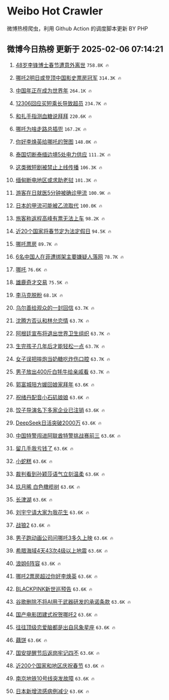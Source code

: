 # Weibo Hot Crawler 



微博热榜爬虫，利用 Github Action 的调度脚本更新 BY PHP 


## 微博今日热榜 更新于 2025-02-06 07:14:21 
1. [48岁李锋博士春节遭意外离世](https://s.weibo.com/weibo?q=%2348%E5%B2%81%E6%9D%8E%E9%94%8B%E5%8D%9A%E5%A3%AB%E6%98%A5%E8%8A%82%E9%81%AD%E6%84%8F%E5%A4%96%E7%A6%BB%E4%B8%96%23&t=31&band_rank=1&Refer=top) `758.8K 🔥` 

1. [哪吒2明日或登顶中国影史票房冠军](https://s.weibo.com/weibo?q=%23%E5%93%AA%E5%90%922%E6%98%8E%E6%97%A5%E6%88%96%E7%99%BB%E9%A1%B6%E4%B8%AD%E5%9B%BD%E5%BD%B1%E5%8F%B2%E7%A5%A8%E6%88%BF%E5%86%A0%E5%86%9B%23&t=31&band_rank=2&Refer=top) `314.3K 🔥` 

1. [中国年正在成为世界年](https://s.weibo.com/weibo?q=%23%E4%B8%AD%E5%9B%BD%E5%B9%B4%E6%AD%A3%E5%9C%A8%E6%88%90%E4%B8%BA%E4%B8%96%E7%95%8C%E5%B9%B4%23&t=31&band_rank=3&Refer=top) `264.1K 🔥` 

1. [12306回应买短乘长导致超员](https://s.weibo.com/weibo?q=%2312306%E5%9B%9E%E5%BA%94%E4%B9%B0%E7%9F%AD%E4%B9%98%E9%95%BF%E5%AF%BC%E8%87%B4%E8%B6%85%E5%91%98%23&t=31&band_rank=4&Refer=top) `234.7K 🔥` 

1. [和扎手指测血糖说拜拜](https://s.weibo.com/weibo?q=%23%E5%92%8C%E6%89%8E%E6%89%8B%E6%8C%87%E6%B5%8B%E8%A1%80%E7%B3%96%E8%AF%B4%E6%8B%9C%E6%8B%9C%23&t=31&band_rank=5&Refer=top) `220.6K 🔥` 

1. [哪吒为啥走路总插兜](https://s.weibo.com/weibo?q=%23%E5%93%AA%E5%90%92%E4%B8%BA%E5%95%A5%E8%B5%B0%E8%B7%AF%E6%80%BB%E6%8F%92%E5%85%9C%23&t=31&band_rank=6&Refer=top) `167.2K 🔥` 

1. [你好李焕英给哪吒的贺图](https://s.weibo.com/weibo?q=%23%E4%BD%A0%E5%A5%BD%E6%9D%8E%E7%84%95%E8%8B%B1%E7%BB%99%E5%93%AA%E5%90%92%E7%9A%84%E8%B4%BA%E5%9B%BE%23&t=31&band_rank=7&Refer=top) `148.0K 🔥` 

1. [泰国切断泰缅边境5处电力供应](https://s.weibo.com/weibo?q=%23%E6%B3%B0%E5%9B%BD%E5%88%87%E6%96%AD%E6%B3%B0%E7%BC%85%E8%BE%B9%E5%A2%835%E5%A4%84%E7%94%B5%E5%8A%9B%E4%BE%9B%E5%BA%94%23&t=31&band_rank=8&Refer=top) `111.2K 🔥` 

1. [这类微短剧被禁止上线传播](https://s.weibo.com/weibo?q=%23%E8%BF%99%E7%B1%BB%E5%BE%AE%E7%9F%AD%E5%89%A7%E8%A2%AB%E7%A6%81%E6%AD%A2%E4%B8%8A%E7%BA%BF%E4%BC%A0%E6%92%AD%23&t=31&band_rank=9&Refer=top) `106.3K 🔥` 

1. [缅甸断电地区或求助老挝](https://s.weibo.com/weibo?q=%23%E7%BC%85%E7%94%B8%E6%96%AD%E7%94%B5%E5%9C%B0%E5%8C%BA%E6%88%96%E6%B1%82%E5%8A%A9%E8%80%81%E6%8C%9D%23&t=31&band_rank=10&Refer=top) `101.3K 🔥` 

1. [游客在日就医5分钟被确诊甲流](https://s.weibo.com/weibo?q=%23%E6%B8%B8%E5%AE%A2%E5%9C%A8%E6%97%A5%E5%B0%B1%E5%8C%BB5%E5%88%86%E9%92%9F%E8%A2%AB%E7%A1%AE%E8%AF%8A%E7%94%B2%E6%B5%81%23&t=31&band_rank=11&Refer=top) `100.9K 🔥` 

1. [日本的甲流可能被乙流取代](https://s.weibo.com/weibo?q=%23%E6%97%A5%E6%9C%AC%E7%9A%84%E7%94%B2%E6%B5%81%E5%8F%AF%E8%83%BD%E8%A2%AB%E4%B9%99%E6%B5%81%E5%8F%96%E4%BB%A3%23&t=31&band_rank=12&Refer=top) `100.0K 🔥` 

1. [旅客称返程高峰有票无法上车](https://s.weibo.com/weibo?q=%23%E6%97%85%E5%AE%A2%E7%A7%B0%E8%BF%94%E7%A8%8B%E9%AB%98%E5%B3%B0%E6%9C%89%E7%A5%A8%E6%97%A0%E6%B3%95%E4%B8%8A%E8%BD%A6%23&t=31&band_rank=13&Refer=top) `98.2K 🔥` 

1. [近20个国家将春节定为法定假日](https://s.weibo.com/weibo?q=%23%E8%BF%9120%E4%B8%AA%E5%9B%BD%E5%AE%B6%E5%B0%86%E6%98%A5%E8%8A%82%E5%AE%9A%E4%B8%BA%E6%B3%95%E5%AE%9A%E5%81%87%E6%97%A5%23&t=31&band_rank=14&Refer=top) `94.5K 🔥` 

1. [哪吒票房](https://s.weibo.com/weibo?q=%E5%93%AA%E5%90%92%E7%A5%A8%E6%88%BF&t=31&band_rank=15&Refer=top) `89.7K 🔥` 

1. [6名中国人在菲遭绑架主要嫌疑人落网](https://s.weibo.com/weibo?q=%236%E5%90%8D%E4%B8%AD%E5%9B%BD%E4%BA%BA%E5%9C%A8%E8%8F%B2%E9%81%AD%E7%BB%91%E6%9E%B6%E4%B8%BB%E8%A6%81%E5%AB%8C%E7%96%91%E4%BA%BA%E8%90%BD%E7%BD%91%23&t=31&band_rank=16&Refer=top) `78.7K 🔥` 

1. [哪吒](https://s.weibo.com/weibo?q=%E5%93%AA%E5%90%92&t=31&band_rank=17&Refer=top) `76.6K 🔥` 

1. [雄鹿奇才交易](https://s.weibo.com/weibo?q=%23%E9%9B%84%E9%B9%BF%E5%A5%87%E6%89%8D%E4%BA%A4%E6%98%93%23&t=31&band_rank=18&Refer=top) `75.5K 🔥` 

1. [李马克脱粉](https://s.weibo.com/weibo?q=%E6%9D%8E%E9%A9%AC%E5%85%8B%E8%84%B1%E7%B2%89&t=31&band_rank=19&Refer=top) `68.1K 🔥` 

1. [乌尔善给观众的一封回信](https://s.weibo.com/weibo?q=%23%E4%B9%8C%E5%B0%94%E5%96%84%E7%BB%99%E8%A7%82%E4%BC%97%E7%9A%84%E4%B8%80%E5%B0%81%E5%9B%9E%E4%BF%A1%23&t=31&band_rank=20&Refer=top) `63.7K 🔥` 

1. [沈腾方否认和林允恋情](https://s.weibo.com/weibo?q=%23%E6%B2%88%E8%85%BE%E6%96%B9%E5%90%A6%E8%AE%A4%E5%92%8C%E6%9E%97%E5%85%81%E6%81%8B%E6%83%85%23&t=31&band_rank=21&Refer=top) `63.7K 🔥` 

1. [阿根廷宣布将退出世界卫生组织](https://s.weibo.com/weibo?q=%23%E9%98%BF%E6%A0%B9%E5%BB%B7%E5%AE%A3%E5%B8%83%E5%B0%86%E9%80%80%E5%87%BA%E4%B8%96%E7%95%8C%E5%8D%AB%E7%94%9F%E7%BB%84%E7%BB%87%23&t=31&band_rank=22&Refer=top) `63.7K 🔥` 

1. [生完孩子几年后才能轻松一点](https://s.weibo.com/weibo?q=%23%E7%94%9F%E5%AE%8C%E5%AD%A9%E5%AD%90%E5%87%A0%E5%B9%B4%E5%90%8E%E6%89%8D%E8%83%BD%E8%BD%BB%E6%9D%BE%E4%B8%80%E7%82%B9%23&t=31&band_rank=23&Refer=top) `63.7K 🔥` 

1. [女子误把摔炮当奶糖吃炸伤口腔](https://s.weibo.com/weibo?q=%23%E5%A5%B3%E5%AD%90%E8%AF%AF%E6%8A%8A%E6%91%94%E7%82%AE%E5%BD%93%E5%A5%B6%E7%B3%96%E5%90%83%E7%82%B8%E4%BC%A4%E5%8F%A3%E8%85%94%23&t=31&band_rank=24&Refer=top) `63.7K 🔥` 

1. [男子放出400斤白牦牛给亲戚看](https://s.weibo.com/weibo?q=%23%E7%94%B7%E5%AD%90%E6%94%BE%E5%87%BA400%E6%96%A4%E7%99%BD%E7%89%A6%E7%89%9B%E7%BB%99%E4%BA%B2%E6%88%9A%E7%9C%8B%23&t=31&band_rank=25&Refer=top) `63.7K 🔥` 

1. [郭富城陪方媛回娘家拜年](https://s.weibo.com/weibo?q=%23%E9%83%AD%E5%AF%8C%E5%9F%8E%E9%99%AA%E6%96%B9%E5%AA%9B%E5%9B%9E%E5%A8%98%E5%AE%B6%E6%8B%9C%E5%B9%B4%23&t=31&band_rank=26&Refer=top) `63.6K 🔥` 

1. [祝绪丹配音小石矶娘娘](https://s.weibo.com/weibo?q=%23%E7%A5%9D%E7%BB%AA%E4%B8%B9%E9%85%8D%E9%9F%B3%E5%B0%8F%E7%9F%B3%E7%9F%B6%E5%A8%98%E5%A8%98%23&t=31&band_rank=27&Refer=top) `63.6K 🔥` 

1. [饺子导演名下多家企业已注销](https://s.weibo.com/weibo?q=%23%E9%A5%BA%E5%AD%90%E5%AF%BC%E6%BC%94%E5%90%8D%E4%B8%8B%E5%A4%9A%E5%AE%B6%E4%BC%81%E4%B8%9A%E5%B7%B2%E6%B3%A8%E9%94%80%23&t=31&band_rank=28&Refer=top) `63.6K 🔥` 

1. [DeepSeek日活突破2000万](https://s.weibo.com/weibo?q=%23DeepSeek%E6%97%A5%E6%B4%BB%E7%AA%81%E7%A0%B42000%E4%B8%87%23&t=31&band_rank=29&Refer=top) `63.6K 🔥` 

1. [中国特警闯进阿联酋特警挑战赛前三](https://s.weibo.com/weibo?q=%23%E4%B8%AD%E5%9B%BD%E7%89%B9%E8%AD%A6%E9%97%AF%E8%BF%9B%E9%98%BF%E8%81%94%E9%85%8B%E7%89%B9%E8%AD%A6%E6%8C%91%E6%88%98%E8%B5%9B%E5%89%8D%E4%B8%89%23&t=31&band_rank=30&Refer=top) `63.6K 🔥` 

1. [留几手我亏钱了](https://s.weibo.com/weibo?q=%23%E7%95%99%E5%87%A0%E6%89%8B%E6%88%91%E4%BA%8F%E9%92%B1%E4%BA%86%23&t=31&band_rank=31&Refer=top) `63.6K 🔥` 

1. [小蛇糕](https://s.weibo.com/weibo?q=%E5%B0%8F%E8%9B%87%E7%B3%95&t=31&band_rank=32&Refer=top) `63.6K 🔥` 

1. [裁判看到孙颖莎语气立刻温柔](https://s.weibo.com/weibo?q=%23%E8%A3%81%E5%88%A4%E7%9C%8B%E5%88%B0%E5%AD%99%E9%A2%96%E8%8E%8E%E8%AF%AD%E6%B0%94%E7%AB%8B%E5%88%BB%E6%B8%A9%E6%9F%94%23&t=31&band_rank=33&Refer=top) `63.6K 🔥` 

1. [玖月晞 白色橄榄树](https://s.weibo.com/weibo?q=%E7%8E%96%E6%9C%88%E6%99%9E%20%E7%99%BD%E8%89%B2%E6%A9%84%E6%A6%84%E6%A0%91&t=31&band_rank=34&Refer=top) `63.6K 🔥` 

1. [长津湖](https://s.weibo.com/weibo?q=%E9%95%BF%E6%B4%A5%E6%B9%96&t=31&band_rank=35&Refer=top) `63.6K 🔥` 

1. [刘宇宁请大家为我花生](https://s.weibo.com/weibo?q=%E5%88%98%E5%AE%87%E5%AE%81%E8%AF%B7%E5%A4%A7%E5%AE%B6%E4%B8%BA%E6%88%91%E8%8A%B1%E7%94%9F&t=31&band_rank=36&Refer=top) `63.6K 🔥` 

1. [战狼2](https://s.weibo.com/weibo?q=%E6%88%98%E7%8B%BC2&t=31&band_rank=37&Refer=top) `63.6K 🔥` 

1. [男子跑动画公司问哪吒3多久上映](https://s.weibo.com/weibo?q=%23%E7%94%B7%E5%AD%90%E8%B7%91%E5%8A%A8%E7%94%BB%E5%85%AC%E5%8F%B8%E9%97%AE%E5%93%AA%E5%90%923%E5%A4%9A%E4%B9%85%E4%B8%8A%E6%98%A0%23&t=31&band_rank=38&Refer=top) `63.6K 🔥` 

1. [希腊海域4天43次4级以上地震](https://s.weibo.com/weibo?q=%23%E5%B8%8C%E8%85%8A%E6%B5%B7%E5%9F%9F4%E5%A4%A943%E6%AC%A14%E7%BA%A7%E4%BB%A5%E4%B8%8A%E5%9C%B0%E9%9C%87%23&t=31&band_rank=39&Refer=top) `63.6K 🔥` 

1. [浪姐6阵容](https://s.weibo.com/weibo?q=%E6%B5%AA%E5%A7%906%E9%98%B5%E5%AE%B9&t=31&band_rank=40&Refer=top) `63.6K 🔥` 

1. [哪吒2票房超过你好李焕英](https://s.weibo.com/weibo?q=%E5%93%AA%E5%90%922%E7%A5%A8%E6%88%BF%E8%B6%85%E8%BF%87%E4%BD%A0%E5%A5%BD%E6%9D%8E%E7%84%95%E8%8B%B1&t=31&band_rank=41&Refer=top) `63.6K 🔥` 

1. [BLACKPINK新世巡预告](https://s.weibo.com/weibo?q=%23BLACKPINK%E6%96%B0%E4%B8%96%E5%B7%A1%E9%A2%84%E5%91%8A%23&t=31&band_rank=42&Refer=top) `63.6K 🔥` 

1. [谷歌删除不将AI用于武器研发的承诺条款](https://s.weibo.com/weibo?q=%23%E8%B0%B7%E6%AD%8C%E5%88%A0%E9%99%A4%E4%B8%8D%E5%B0%86AI%E7%94%A8%E4%BA%8E%E6%AD%A6%E5%99%A8%E7%A0%94%E5%8F%91%E7%9A%84%E6%89%BF%E8%AF%BA%E6%9D%A1%E6%AC%BE%23&t=31&band_rank=43&Refer=top) `63.6K 🔥` 

1. [国产电影团建式祝贺哪吒2](https://s.weibo.com/weibo?q=%23%E5%9B%BD%E4%BA%A7%E7%94%B5%E5%BD%B1%E5%9B%A2%E5%BB%BA%E5%BC%8F%E7%A5%9D%E8%B4%BA%E5%93%AA%E5%90%922%23&t=31&band_rank=44&Refer=top) `63.6K 🔥` 

1. [往往顶级恋爱脑都是出自风象星座](https://s.weibo.com/weibo?q=%23%E5%BE%80%E5%BE%80%E9%A1%B6%E7%BA%A7%E6%81%8B%E7%88%B1%E8%84%91%E9%83%BD%E6%98%AF%E5%87%BA%E8%87%AA%E9%A3%8E%E8%B1%A1%E6%98%9F%E5%BA%A7%23&t=31&band_rank=45&Refer=top) `63.6K 🔥` 

1. [藕饼](https://s.weibo.com/weibo?q=%E8%97%95%E9%A5%BC&t=31&band_rank=46&Refer=top) `63.6K 🔥` 

1. [国安提醒节后返岗牢记四不](https://s.weibo.com/weibo?q=%23%E5%9B%BD%E5%AE%89%E6%8F%90%E9%86%92%E8%8A%82%E5%90%8E%E8%BF%94%E5%B2%97%E7%89%A2%E8%AE%B0%E5%9B%9B%E4%B8%8D%23&t=31&band_rank=47&Refer=top) `63.6K 🔥` 

1. [近200个国家和地区庆祝春节](https://s.weibo.com/weibo?q=%23%E8%BF%91200%E4%B8%AA%E5%9B%BD%E5%AE%B6%E5%92%8C%E5%9C%B0%E5%8C%BA%E5%BA%86%E7%A5%9D%E6%98%A5%E8%8A%82%23&t=31&band_rank=48&Refer=top) `63.6K 🔥` 

1. [南京地铁10号线突发故障](https://s.weibo.com/weibo?q=%23%E5%8D%97%E4%BA%AC%E5%9C%B0%E9%93%8110%E5%8F%B7%E7%BA%BF%E7%AA%81%E5%8F%91%E6%95%85%E9%9A%9C%23&t=31&band_rank=49&Refer=top) `63.6K 🔥` 

1. [日本新增流感病例减少](https://s.weibo.com/weibo?q=%23%E6%97%A5%E6%9C%AC%E6%96%B0%E5%A2%9E%E6%B5%81%E6%84%9F%E7%97%85%E4%BE%8B%E5%87%8F%E5%B0%91%23&t=31&band_rank=50&Refer=top) `63.6K 🔥` 

